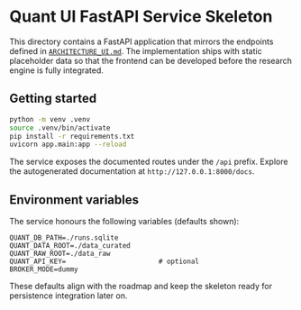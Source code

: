 # Quant UI FastAPI Service Skeleton

This directory contains a FastAPI application that mirrors the endpoints defined in
[`ARCHITECTURE_UI.md`](../ARCHITECTURE_UI.md). The implementation ships with static placeholder data so that the
frontend can be developed before the research engine is fully integrated.

## Getting started

```bash
python -m venv .venv
source .venv/bin/activate
pip install -r requirements.txt
uvicorn app.main:app --reload
```

The service exposes the documented routes under the `/api` prefix. Explore the autogenerated documentation at
`http://127.0.0.1:8000/docs`.

## Environment variables

The service honours the following variables (defaults shown):

```text
QUANT_DB_PATH=./runs.sqlite
QUANT_DATA_ROOT=./data_curated
QUANT_RAW_ROOT=./data_raw
QUANT_API_KEY=                       # optional
BROKER_MODE=dummy
```

These defaults align with the roadmap and keep the skeleton ready for persistence integration later on.
